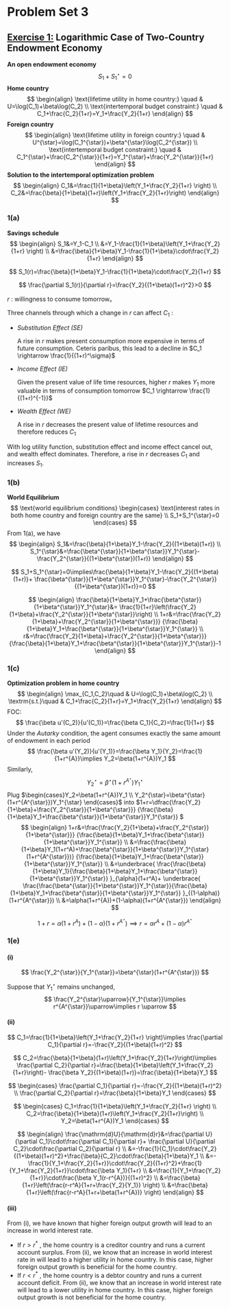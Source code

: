 # Problem Set 3

## <u>**Exercise 1:**</u> Logarithmic Case of Two-Country Endowment Economy

**An open endowment economy**
$$
S_1+S_1^\star=0
$$
**Home country**
$$
\begin{align}
\text{lifetime utility in home country:} \quad & U=\log(C_1)+\beta\log(C_2) \\
\text{intertemporal budget constraint:} \quad & C_1+\frac{C_2}{1+r}=Y_1+\frac{Y_2}{1+r}
\end{align}
$$
**Foreign country**
$$
\begin{align}
\text{lifetime utility in foreign country:} \quad & U^{\star}=\log(C_1^{\star})+\beta^{\star}\log(C_2^{\star}) \\
\text{intertemporal budget constraint:} \quad & C_1^{\star}+\frac{C_2^{\star}}{1+r}=Y_1^{\star}+\frac{Y_2^{\star}}{1+r}
\end{align}
$$
**Solution to the intertemporal optimization problem**
$$
\begin{align}
C_1&=\frac{1}{1+\beta}\left(Y_1+\frac{Y_2}{1+r} \right) \\
C_2&=\frac{\beta}{1+\beta}(1+r)\left(Y_1+\frac{Y_2}{1+r}\right)
\end{align}
$$

### 1(a) 

**Savings schedule**
$$
\begin{align}
S_1&=Y_1-C_1 \\
&=Y_1-\frac{1}{1+\beta}\left(Y_1+\frac{Y_2}{1+r} \right) \\
&=\frac{\beta}{1+\beta}Y_1-\frac{1}{1+\beta}\cdot\frac{Y_2}{1+r}
\end{align}
$$

$$
S_1(r)=\frac{\beta}{1+\beta}Y_1-\frac{1}{1+\beta}\cdot\frac{Y_2}{1+r}
$$

$$
\frac{\partial S_1(r)}{\partial r}=\frac{Y_2}{(1+\beta)(1+r)^2}>0
$$

$r$ : willingness to consume tomorrow。

Three channels through which a change in $r$ can affect $C_1$ :

* *Substitution Effect (SE)* 

  A rise in $r$ makes present consumption more expensive in terms of future consumption. Ceteris paribus, this lead to a decline in $C_1 \rightarrow \frac{1}{(1+r)^\sigma}$   

* *Income Effect (IE)* 

  Given the present value of life time resources, higher $r$ makes $Y_1$ more valuable in terms of consumption tomorrow $C_1 \rightarrow \frac{1}{(1+r)^{-1}}$ 

* *Wealth Effect (WE)* 

  A rise in $r$ decreases the present value of lifetime resources and therefore reduces $C_1$ 

With log utility function, substitution effect and income effect cancel out, and wealth effect dominates. Therefore, a rise in $r$ decreases $C_1$ and increases $S_1$. 

### 1(b)

**World Equilibrium**
$$
\text{world equilibrium conditions}
\begin{cases}
\text{interest rates in both home country and foreign country are the same} \\
S_1+S_1^{\star}=0
\end{cases}
$$
From 1(a), we have
$$
\begin{align}
S_1&=\frac{\beta}{1+\beta}Y_1-\frac{Y_2}{(1+\beta)(1+r)} \\
S_1^{\star}&=\frac{\beta^{\star}}{1+\beta^{\star}}Y_1^{\star}-\frac{Y_2^{\star}}{(1+\beta^{\star})(1+r)}
\end{align}
$$

$$
S_1+S_1^{\star}=0\implies\frac{\beta}{1+\beta}Y_1-\frac{Y_2}{(1+\beta)(1+r)}+
\frac{\beta^{\star}}{1+\beta^{\star}}Y_1^{\star}-\frac{Y_2^{\star}}{(1+\beta^{\star})(1+r)}=0
$$

$$
\begin{align}
\frac{\beta}{1+\beta}Y_1+\frac{\beta^{\star}}{1+\beta^{\star}}Y_1^{\star}&=
\frac{1}{1+r}\left(\frac{Y_2}{1+\beta}+\frac{Y_2^{\star}}{1+\beta^{\star}}\right) \\
1+r&=\frac{\frac{Y_2}{1+\beta}+\frac{Y_2^{\star}}{1+\beta^{\star}}}
{\frac{\beta}{1+\beta}Y_1+\frac{\beta^{\star}}{1+\beta^{\star}}Y_1^{\star}} \\
r&=\frac{\frac{Y_2}{1+\beta}+\frac{Y_2^{\star}}{1+\beta^{\star}}}
{\frac{\beta}{1+\beta}Y_1+\frac{\beta^{\star}}{1+\beta^{\star}}Y_1^{\star}}-1
\end{align}
$$

### 1(c)

**Optimization problem in home country**
$$
\begin{align}
\max_{C_1,C_2}\quad & U=\log(C_1)+\beta\log(C_2) \\
\textrm{s.t.}\quad & C_1+\frac{C_2}{1+r}=Y_1+\frac{Y_2}{1+r}
\end{align}
$$
FOC:
$$
\frac{\beta u'(C_2)}{u'(C_1)}=\frac{\beta C_1}{C_2}=\frac{1}{1+r}
$$
Under the *Autarky* condition, the agent consumes exactly the same amount of endowment in each period
$$
\frac{\beta u'(Y_2)}{u'(Y_1)}=\frac{\beta Y_1}{Y_2}=\frac{1}{1+r^{A}}\implies
Y_2=\beta(1+r^{A})Y_1
$$
Similarly,
$$
Y_2^{\star}=\beta^{\star}(1+r^{A^{\star}})Y_1^{\star}
$$
Plug $\begin{cases}Y_2=\beta(1+r^{A})Y_1 \\ Y_2^{\star}=\beta^{\star}(1+r^{A^{\star}})Y_1^{\star} \end{cases}$ into $1+r=\dfrac{\frac{Y_2}{1+\beta}+\frac{Y_2^{\star}}{1+\beta^{\star}}}
{\frac{\beta}{1+\beta}Y_1+\frac{\beta^{\star}}{1+\beta^{\star}}Y_1^{\star}} $
$$
\begin{align}
1+r&=\frac{\frac{Y_2}{1+\beta}+\frac{Y_2^{\star}}{1+\beta^{\star}}}
{\frac{\beta}{1+\beta}Y_1+\frac{\beta^{\star}}{1+\beta^{\star}}Y_1^{\star}} \\
&=\frac{\frac{\beta}{1+\beta}Y_1(1+r^A)+\frac{\beta^{\star}}{1+\beta^{\star}}Y_1^{\star}(1+r^{A^{\star}})}
{\frac{\beta}{1+\beta}Y_1+\frac{\beta^{\star}}{1+\beta^{\star}}Y_1^{\star}} \\
&=\underbrace{
\frac{\frac{\beta}{1+\beta}Y_1}{\frac{\beta}{1+\beta}Y_1+\frac{\beta^{\star}}{1+\beta^{\star}}Y_1^{\star}}
}_{\alpha}(1+r^A)+
\underbrace{
\frac{\frac{\beta^{\star}}{1+\beta^{\star}}Y_1^{\star}}{\frac{\beta}{1+\beta}Y_1+\frac{\beta^{\star}}{1+\beta^{\star}}Y_1^{\star}}
}_{(1-\alpha)}
(1+r^{A^{\star}}) \\
&=\alpha(1+r^{A})+(1-\alpha)(1+r^{A^{\star}})
\end{align}
$$

$$
1+r=\alpha(1+r^{A})+(1-\alpha)(1+r^{A^{\star}})\implies
r=\alpha r^{A}+(1-\alpha)r^{A^\star}
$$

### 1(e)

#### (i)

$$
\frac{Y_2^{\star}}{Y_1^{\star}}=\beta^{\star}(1+r^{A^{\star}})
$$

Suppose that $Y_1^{\star}$ remains unchanged,
$$
\frac{Y_2^{\star}\uparrow}{Y_1^{\star}}\implies r^{A^{\star}}\uparrow\implies r \uparrow
$$

#### (ii)

$$
C_1=\frac{1}{1+\beta}\left(Y_1+\frac{Y_2}{1+r} \right)\implies
\frac{\partial C_1}{\partial r}=-\frac{Y_2}{(1+\beta)(1+r)^2}
$$

$$
C_2=\frac{\beta}{1+\beta}(1+r)\left(Y_1+\frac{Y_2}{1+r}\right)\implies
\frac{\partial C_2}{\partial r}=\frac{\beta}{1+\beta}\left(Y_1+\frac{Y_2}{1+r}\right)-
\frac{\beta Y_2}{(1+\beta)(1+r)}=\frac{\beta}{1+\beta}Y_1
$$

$$
\begin{cases}
\frac{\partial C_1}{\partial r}=-\frac{Y_2}{(1+\beta)(1+r)^2} \\
\frac{\partial C_2}{\partial r}=\frac{\beta}{1+\beta}Y_1
\end{cases}
$$

$$
\begin{cases}
C_1=\frac{1}{1+\beta}\left(Y_1+\frac{Y_2}{1+r} \right) \\
C_2=\frac{\beta}{1+\beta}(1+r)\left(Y_1+\frac{Y_2}{1+r}\right) \\
Y_2=\beta(1+r^{A})Y_1
\end{cases}
$$

$$
\begin{align}
\frac{\mathrm{d}U}{\mathrm{d}r}&=\frac{\partial U}{\partial C_1}\cdot\frac{\partial C_1}{\partial r}+
\frac{\partial U}{\partial C_2}\cdot\frac{\partial C_2}{\partial r} \\
&=-\frac{1}{C_1}\cdot\frac{Y_2}{(1+\beta)(1+r)^2}+\frac{\beta}{C_2}\cdot\frac{\beta}{1+\beta}Y_1 \\
&=-\frac{1}{Y_1+\frac{Y_2}{1+r}}\cdot\frac{Y_2}{(1+r)^2}+\frac{1}{Y_1+\frac{Y_2}{1+r}}\cdot\frac{\beta Y_1}{1+r} \\
&=\frac{1}{Y_1+\frac{Y_2}{1+r}}\cdot\frac{\beta Y_1(r-r^{A})}{(1+r)^2} \\
&=\frac{\beta}{1+r}\left(\frac{r-r^A}{1+r+\frac{Y_2}{Y_1}} \right) \\
&=\frac{\beta}{1+r}\left(\frac{r-r^A}{1+r+\beta(1+r^{A})} \right)
\end{align}
$$

#### (iii)

From (i), we have known that higher foreign output growth will lead to an increase in world interest rate.

* If $r>r^*$ , the home country is a creditor country and runs a current account surplus. From (ii), we know that an increase in world interest rate in  will lead to a higher utility in home country. In this case, higher foreign output growth is beneficial for the home country.
* If $r<r^*$ , the home country is a debtor country  and runs a current account deficit. From (ii), we know that an increase in world interest rate will lead to a lower utility in home country. In this case, higher foreign output growth is not beneficial for the home country.
